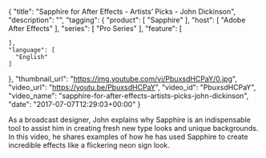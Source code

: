 {
  "title": "Sapphire for After Effects - Artists’ Picks - John Dickinson",
  "description": "",
  "tagging": {
    "product": [
      "Sapphire"
    ],
    "host": [
      "Adobe After Effects"
    ],
    "series": [
      "Pro Series"
    ],
    "feature": [

    ],
    "language": [
      "English"
    ]
  },
  "thumbnail_url": "https://img.youtube.com/vi/PbuxsdHCPaY/0.jpg",
  "video_url": "https://youtu.be/PbuxsdHCPaY",
  "video_id": "PbuxsdHCPaY",
  "video_name": "sapphire-for-after-effects-artists-picks-john-dickinson",
  "date": "2017-07-07T12:29:03+00:00"
}

As a broadcast designer, John explains why Sapphire is an indispensable tool to assist him in creating fresh new type looks and unique backgrounds. In this video, he shares examples of how he has used Sapphire to create incredible effects like a flickering neon sign look.
